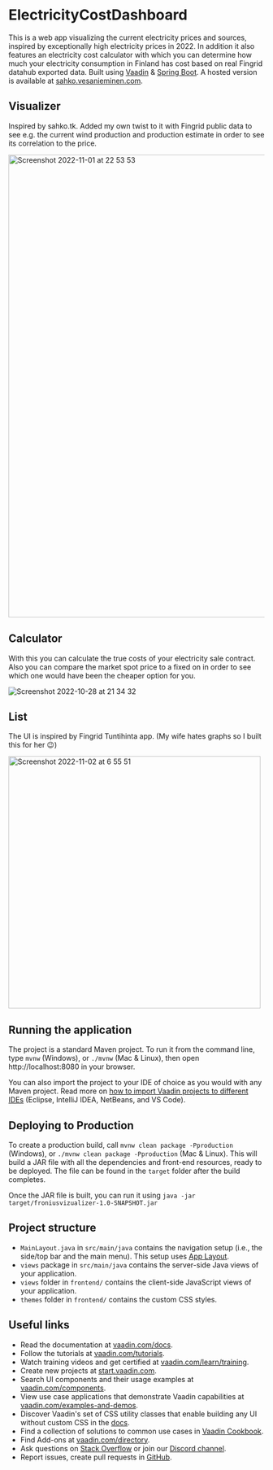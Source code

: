 # ElectricityCostDashboard

This is a web app visualizing the current electricity prices and sources, inspired by exceptionally high electricity prices in 2022. In addition it also features an electricity cost calculator with which you can determine how much your electricity consumption in Finland has cost based on real Fingrid datahub exported data.
Built using [Vaadin](https://vaadin.com/) & [Spring Boot](https://spring.io/). A hosted version is available at [sahko.vesanieminen.com](http://sahko.vesanieminen.com).

## Visualizer
Inspired by sahko.tk. Added my own twist to it with Fingrid public data to see e.g. the current wind production and production estimate in order to see its correlation to the price.

<img width="910" alt="Screenshot 2022-11-01 at 22 53 53" src="https://user-images.githubusercontent.com/108755/199339058-91df53c0-cca2-4185-9a28-850b05004b7c.png">

## Calculator
With this you can calculate the true costs of your electricity sale contract. Also you can compare the market spot price to a fixed on in order to see which one would have been the cheaper option for you.

![Screenshot 2022-10-28 at 21 34 32](https://user-images.githubusercontent.com/108755/199401516-603172ab-e833-43c9-9d40-e51bbcb861e0.png)

## List
The UI is inspired by Fingrid Tuntihinta app. (My wife hates graphs so I built this for her 😉)

<img width="496" alt="Screenshot 2022-11-02 at 6 55 51" src="https://user-images.githubusercontent.com/108755/199401633-098ef27b-c135-4580-a972-ef791528878e.png">

## Running the application

The project is a standard Maven project. To run it from the command line,
type `mvnw` (Windows), or `./mvnw` (Mac & Linux), then open
http://localhost:8080 in your browser.

You can also import the project to your IDE of choice as you would with any
Maven project. Read more on [how to import Vaadin projects to different 
IDEs](https://vaadin.com/docs/latest/flow/guide/step-by-step/importing) (Eclipse, IntelliJ IDEA, NetBeans, and VS Code).

## Deploying to Production

To create a production build, call `mvnw clean package -Pproduction` (Windows),
or `./mvnw clean package -Pproduction` (Mac & Linux).
This will build a JAR file with all the dependencies and front-end resources,
ready to be deployed. The file can be found in the `target` folder after the build completes.

Once the JAR file is built, you can run it using
`java -jar target/froniusvizualizer-1.0-SNAPSHOT.jar`

## Project structure

- `MainLayout.java` in `src/main/java` contains the navigation setup (i.e., the
  side/top bar and the main menu). This setup uses
  [App Layout](https://vaadin.com/components/vaadin-app-layout).
- `views` package in `src/main/java` contains the server-side Java views of your application.
- `views` folder in `frontend/` contains the client-side JavaScript views of your application.
- `themes` folder in `frontend/` contains the custom CSS styles.

## Useful links

- Read the documentation at [vaadin.com/docs](https://vaadin.com/docs).
- Follow the tutorials at [vaadin.com/tutorials](https://vaadin.com/tutorials).
- Watch training videos and get certified at [vaadin.com/learn/training](https://vaadin.com/learn/training).
- Create new projects at [start.vaadin.com](https://start.vaadin.com/).
- Search UI components and their usage examples at [vaadin.com/components](https://vaadin.com/components).
- View use case applications that demonstrate Vaadin capabilities at [vaadin.com/examples-and-demos](https://vaadin.com/examples-and-demos).
- Discover Vaadin's set of CSS utility classes that enable building any UI without custom CSS in the [docs](https://vaadin.com/docs/latest/ds/foundation/utility-classes). 
- Find a collection of solutions to common use cases in [Vaadin Cookbook](https://cookbook.vaadin.com/).
- Find Add-ons at [vaadin.com/directory](https://vaadin.com/directory).
- Ask questions on [Stack Overflow](https://stackoverflow.com/questions/tagged/vaadin) or join our [Discord channel](https://discord.gg/MYFq5RTbBn).
- Report issues, create pull requests in [GitHub](https://github.com/vaadin/platform).
